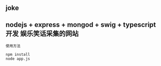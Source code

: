 joke
---
## nodejs + express + mongod + swig + typescript 开发 娱乐笑话采集的网站
`使用方法`
    
    npm install
    node app.js

